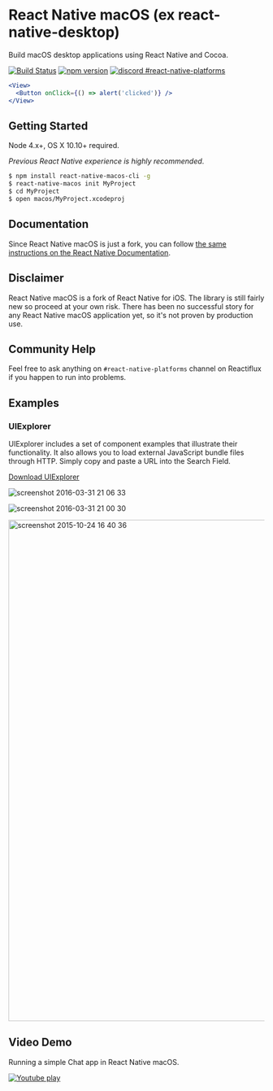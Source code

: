 # React Native macOS (ex react-native-desktop)
Build macOS desktop applications using React Native and Cocoa.

[![Build Status](https://travis-ci.org/ptmt/react-native-macos.svg)](https://travis-ci.org/ptmt/react-native-macos)
[![npm version](https://badge.fury.io/js/react-native-macos.svg)](https://badge.fury.io/js/react-native-macos)
[![discord #react-native-platforms](https://img.shields.io/badge/reactiflux-%23react--native--platforms-blue.svg)](http://reactiflux.com)

```jsx
<View>
  <Button onClick={() => alert('clicked')} />
</View>
```

## Getting Started
Node 4.x+, OS X 10.10+ required.

*Previous React Native experience is highly recommended*.

``` bash
$ npm install react-native-macos-cli -g
$ react-native-macos init MyProject
$ cd MyProject
$ open macos/MyProject.xcodeproj
```

## Documentation
Since React Native macOS is just a fork, you can follow [the same instructions on the React Native Documentation](http://facebook.github.io/react-native/docs/getting-started.html#content).

## Disclaimer
React Native macOS is a fork of React Native for iOS. The library is still fairly new so proceed at your own risk. There has been no successful story for any React Native macOS application yet, so it's not proven by production use.

## Community Help
Feel free to ask anything on `#react-native-platforms` channel on Reactiflux if you happen to run into problems.

## Examples
### UIExplorer
UIExplorer includes a set of component examples that illustrate their functionality. It also allows you to load external JavaScript bundle files through HTTP. Simply copy and paste a URL into the Search Field.

[Download UIExplorer](https://github.com/ptmt/react-native-macos/files/199128/UIExplorer.zip)

![screenshot 2016-03-31 21 06 33](https://cloud.githubusercontent.com/assets/1004115/14185918/91648d8c-f784-11e5-82b6-fcd08b74b89a.png)

![screenshot 2016-03-31 21 00 30](https://cloud.githubusercontent.com/assets/1004115/14185806/1cd2dfdc-f784-11e5-8c14-de0ca21f7ead.png)

<img width="986" alt="screenshot 2015-10-24 16 40 36" src="https://cloud.githubusercontent.com/assets/1004115/14185895/7c133eb0-f784-11e5-8e3c-ca36aa351a26.png">

## Video Demo
Running a simple Chat app in React Native macOS.

[![Youtube play](https://cloud.githubusercontent.com/assets/1004115/11685246/75db9d6a-9e99-11e5-8378-1d5cea6053c0.png)](https://www.youtube.com/watch?v=m1-LNKIuqtI)

